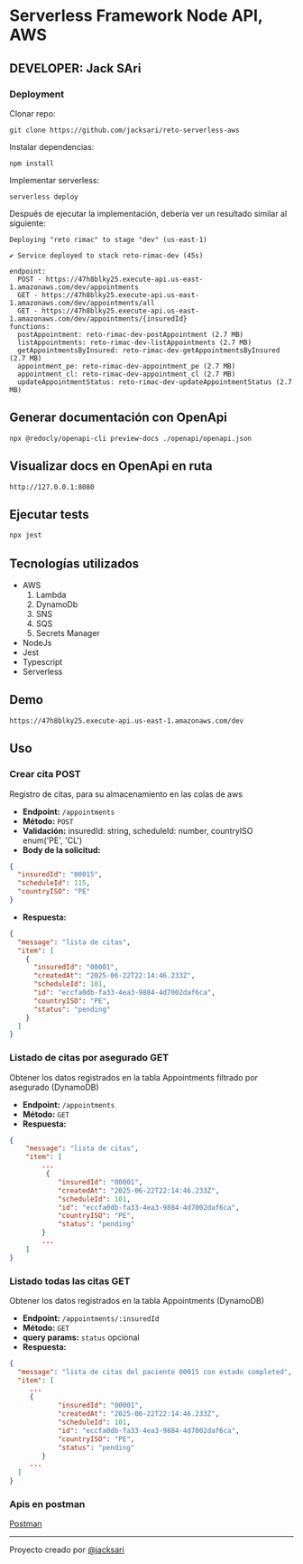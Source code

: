 # Serverless Framework Node API, AWS

## DEVELOPER: Jack SAri

### Deployment

Clonar repo:

```
git clone https://github.com/jacksari/reto-serverless-aws
```

Instalar dependencias:

```
npm install
```

Implementar serverless:

```
serverless deploy
```

Después de ejecutar la implementación, debería ver un resultado similar al siguiente:

```
Deploying "reto rimac" to stage "dev" (us-east-1)

✔ Service deployed to stack reto-rimac-dev (45s)

endpoint:
  POST - https://47h8blky25.execute-api.us-east-1.amazonaws.com/dev/appointments
  GET - https://47h8blky25.execute-api.us-east-1.amazonaws.com/dev/appointments/all
  GET - https://47h8blky25.execute-api.us-east-1.amazonaws.com/dev/appointments/{insuredId}
functions:
  postAppointment: reto-rimac-dev-postAppointment (2.7 MB)
  listAppointments: reto-rimac-dev-listAppointments (2.7 MB)
  getAppointmentsByInsured: reto-rimac-dev-getAppointmentsByInsured (2.7 MB)
  appointment_pe: reto-rimac-dev-appointment_pe (2.7 MB)
  appointment_cl: reto-rimac-dev-appointment_cl (2.7 MB)
  updateAppointmentStatus: reto-rimac-dev-updateAppointmentStatus (2.7 MB)
```

## Generar documentación con OpenApi

```
npx @redocly/openapi-cli preview-docs ./openapi/openapi.json
```

## Visualizar docs en OpenApi en ruta

```
http://127.0.0.1:8080
```

## Ejecutar tests

```bash
npx jest
```

## Tecnologías utilizados

- AWS
  1. Lambda
  2. DynamoDb
  3. SNS
  4. SQS
  5. Secrets Manager
- NodeJs
- Jest
- Typescript
- Serverless

## Demo

```
https://47h8blky25.execute-api.us-east-1.amazonaws.com/dev
```

## Uso

### Crear cita POST

Registro de citas, para su almacenamiento en las colas de aws

- **Endpoint:** `/appointments`
- **Método:** `POST`
- **Validación:** insuredId: string, scheduleId: number, countryISO enum('PE', 'CL')
- **Body de la solicitud:**

```json
{
  "insuredId": "00015",
  "scheduleId": 115,
  "countryISO": "PE"
}
```

- **Respuesta:**

```json
{
  "message": "lista de citas",
  "item": [
    {
      "insuredId": "00001",
      "createdAt": "2025-06-22T22:14:46.233Z",
      "scheduleId": 101,
      "id": "eccfa0db-fa33-4ea3-9884-4d7002daf6ca",
      "countryISO": "PE",
      "status": "pending"
    }
  ]
}
```

### Listado de citas por asegurado GET

Obtener los datos registrados en la tabla Appointments filtrado por asegurado (DynamoDB)

- **Endpoint:** `/appointments`
- **Método:** `GET`
- **Respuesta:**

```json
{
    "message": "lista de citas",
    "item": [
        ...
         {
            "insuredId": "00001",
            "createdAt": "2025-06-22T22:14:46.233Z",
            "scheduleId": 101,
            "id": "eccfa0db-fa33-4ea3-9884-4d7002daf6ca",
            "countryISO": "PE",
            "status": "pending"
        }
        ...
    ]
}
```

### Listado todas las citas GET

Obtener los datos registrados en la tabla Appointments (DynamoDB)

- **Endpoint:** `/appointments/:insuredId`
- **Método:** `GET`
- **query params:** `status` opcional
- **Respuesta:**

```json
{
  "message": "lista de citas del paciente 00015 con estado completed",
  "item": [
     ...
     {
            "insuredId": "00001",
            "createdAt": "2025-06-22T22:14:46.233Z",
            "scheduleId": 101,
            "id": "eccfa0db-fa33-4ea3-9884-4d7002daf6ca",
            "countryISO": "PE",
            "status": "pending"
        }
     ...
  ]
}
```

### Apis en postman

[Postman](https://documenter.getpostman.com/view/10645967/2sB2xBEqmy)

---

Proyecto creado por [@jacksari](https://github.com/jacksari)
